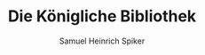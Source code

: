 ---
image: /assets/images/spiker/15b.jpg
thumb: /assets/images/spiker-thumbs/15b.jpg
author: Samuel Heinrich Spiker
artist: 
engraver: 
title: "Die Königliche Bibliothek"
subtitle: 
tags:
  - Library
layout: post
---